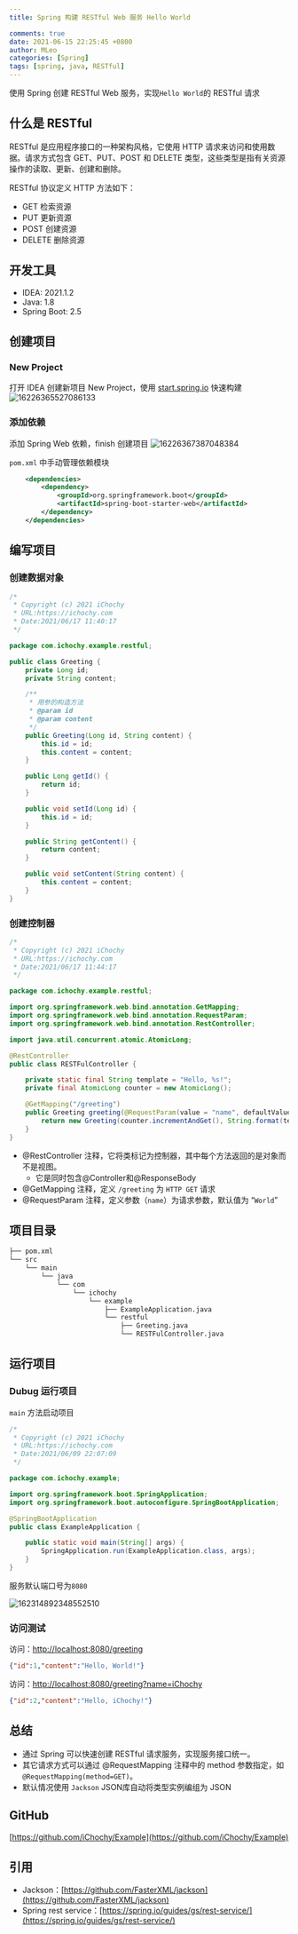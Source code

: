 ```yaml
---
title: Spring 构建 RESTful Web 服务 Hello World

comments: true
date: 2021-06-15 22:25:45 +0800
author: MLeo
categories: [Spring] 
tags: [spring, java, RESTful]
---
```


使用 Spring 创建 RESTful Web 服务，实现`Hello World`的 RESTful 请求

## 什么是 RESTful

RESTful 是应用程序接口的一种架构风格，它使用 HTTP 请求来访问和使用数据。请求方式包含 GET、PUT、POST 和 DELETE 类型，这些类型是指有关资源操作的读取、更新、创建和删除。

RESTful 协议定义 HTTP 方法如下：

- GET 检索资源
- PUT 更新资源
- POST 创建资源
- DELETE 删除资源

## 开发工具

- IDEA: 2021.1.2
- Java: 1.8
- Spring Boot: 2.5

## 创建项目

### New Project

打开 IDEA 创建新项目 New Project，使用 [start.spring.io](https://start.spring.io) 快速构建
![16226365527086133](https://images.ichochy.com/16226365527086133.png)

### 添加依赖

添加 Spring Web 依赖，finish 创建项目
![16226367387048384](https://images.ichochy.com/16226367387048384.png)

`pom.xml` 中手动管理依赖模块

```xml
    <dependencies>
        <dependency>
            <groupId>org.springframework.boot</groupId>
            <artifactId>spring-boot-starter-web</artifactId>
        </dependency>
    </dependencies>
```

## 编写项目

### 创建数据对象

```java
/*
 * Copyright (c) 2021 iChochy
 * URL:https://ichochy.com
 * Date:2021/06/17 11:40:17
 */

package com.ichochy.example.restful;

public class Greeting {
    private Long id;
    private String content;

    /**
     * 用参的构造方法
     * @param id
     * @param content
     */
    public Greeting(Long id, String content) {
        this.id = id;
        this.content = content;
    }

    public Long getId() {
        return id;
    }

    public void setId(Long id) {
        this.id = id;
    }

    public String getContent() {
        return content;
    }

    public void setContent(String content) {
        this.content = content;
    }
}
```

### 创建控制器

```java
/*
 * Copyright (c) 2021 iChochy
 * URL:https://ichochy.com
 * Date:2021/06/17 11:44:17
 */

package com.ichochy.example.restful;

import org.springframework.web.bind.annotation.GetMapping;
import org.springframework.web.bind.annotation.RequestParam;
import org.springframework.web.bind.annotation.RestController;

import java.util.concurrent.atomic.AtomicLong;

@RestController
public class RESTFulController {

    private static final String template = "Hello, %s!";
    private final AtomicLong counter = new AtomicLong();

    @GetMapping("/greeting")
    public Greeting greeting(@RequestParam(value = "name", defaultValue = "World") String name) {
        return new Greeting(counter.incrementAndGet(), String.format(template, name));
    }
}
```

- @RestController 注释，它将类标记为控制器，其中每个方法返回的是对象而不是视图。
  - 它是同时包含@Controller和@ResponseBody
- @GetMapping 注释，定义 `/greeting` 为 `HTTP GET` 请求
- @RequestParam 注释，定义参数（`name`）为请求参数，默认值为 “`World`”

## 项目目录

```bash
├── pom.xml
└── src
    └── main
        └── java
            └── com
                └── ichochy
                    └── example
                        ├── ExampleApplication.java
                        └── restful
                            ├── Greeting.java
                            └── RESTFulController.java
```

## 运行项目

### Dubug 运行项目

`main` 方法启动项目

```java
/*
 * Copyright (c) 2021 iChochy
 * URL:https://ichochy.com
 * Date:2021/06/09 22:07:09
 */

package com.ichochy.example;

import org.springframework.boot.SpringApplication;
import org.springframework.boot.autoconfigure.SpringBootApplication;

@SpringBootApplication
public class ExampleApplication {

    public static void main(String[] args) {
        SpringApplication.run(ExampleApplication.class, args);
    }
}
```

服务默认端口号为`8080`

![162314892348552510](https://images.ichochy.com/162314892348552510.png)

### 访问测试

访问：[http://localhost:8080/greeting](http://localhost:8080/greeting)

```json
{"id":1,"content":"Hello, World!"}
```

访问：[http://localhost:8080/greeting?name=iChochy](http://localhost:8080/greeting?name=iChochy)

```json
{"id":2,"content":"Hello, iChochy!"}
```

## 总结

- 通过 Spring 可以快速创建 RESTful 请求服务，实现服务接口统一。
- 其它请求方式可以通过 @RequestMapping 注释中的 method 参数指定，如 `@RequestMapping(method=GET)`。
- 默认情况使用 `Jackson` JSON库自动将类型实例编组为 JSON

## GitHub

[https://github.com/iChochy/Example](https://github.com/iChochy/Example)

## 引用

- Jackson：[https://github.com/FasterXML/jackson](https://github.com/FasterXML/jackson)
- Spring rest service：[https://spring.io/guides/gs/rest-service/](https://spring.io/guides/gs/rest-service/)
